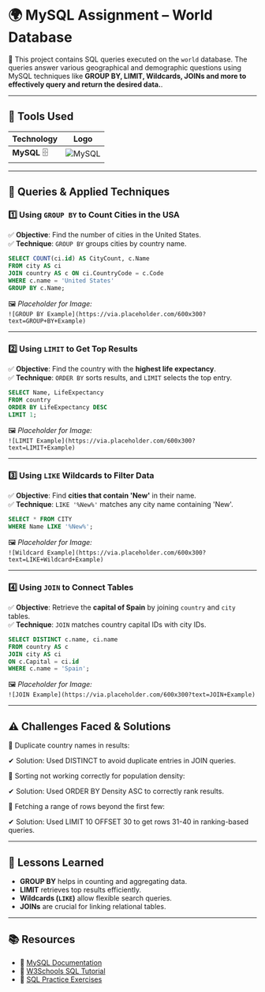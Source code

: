# 🌍 MySQL Assignment – World Database  

📌 This project contains SQL queries executed on the `world` database. The queries answer various geographical and demographic questions using MySQL techniques like **GROUP BY, LIMIT, Wildcards, JOINs and more to effectively query and return the desired data.**.  

---

## 🔧 **Tools Used**  

| **Technology** | **Logo** |  
|--------------|---------|  
| **MySQL** 🗄️ | ![MySQL](https://img.shields.io/badge/MySQL-4479A1?style=for-the-badge&logo=mysql&logoColor=white) |  

---


## 📂 **Queries & Applied Techniques**  

### 1️⃣ **Using `GROUP BY` to Count Cities in the USA**  
✅ **Objective**: Find the number of cities in the United States.  
✅ **Technique**: `GROUP BY` groups cities by country name.  

```sql
SELECT COUNT(ci.id) AS CityCount, c.Name  
FROM city AS ci  
JOIN country AS c ON ci.CountryCode = c.Code  
WHERE c.name = 'United States'  
GROUP BY c.Name;
```

🖼️ *Placeholder for Image:*  
`![GROUP BY Example](https://via.placeholder.com/600x300?text=GROUP+BY+Example)`

---

### 2️⃣ **Using `LIMIT` to Get Top Results**  
✅ **Objective**: Find the country with the **highest life expectancy**.  
✅ **Technique**: `ORDER BY` sorts results, and `LIMIT` selects the top entry.  

```sql
SELECT Name, LifeExpectancy  
FROM country  
ORDER BY LifeExpectancy DESC  
LIMIT 1;
```

🖼️ *Placeholder for Image:*  
`![LIMIT Example](https://via.placeholder.com/600x300?text=LIMIT+Example)`

---

### 3️⃣ **Using `LIKE` Wildcards to Filter Data**  
✅ **Objective**: Find **cities that contain 'New'** in their name.  
✅ **Technique**: `LIKE '%New%'` matches any city name containing 'New'.  

```sql
SELECT * FROM CITY  
WHERE Name LIKE '%New%';
```

🖼️ *Placeholder for Image:*  
`![Wildcard Example](https://via.placeholder.com/600x300?text=LIKE+Wildcard+Example)`

---

### 4️⃣ **Using `JOIN` to Connect Tables**  
✅ **Objective**: Retrieve the **capital of Spain** by joining `country` and `city` tables.  
✅ **Technique**: `JOIN` matches country capital IDs with city IDs.  

```sql
SELECT DISTINCT c.name, ci.name  
FROM country AS c  
JOIN city AS ci  
ON c.Capital = ci.id  
WHERE c.name = 'Spain';
```

🖼️ *Placeholder for Image:*  
`![JOIN Example](https://via.placeholder.com/600x300?text=JOIN+Example)`

---

## ⚠️ Challenges Faced & Solutions

🔸 Duplicate country names in results:

✔ Solution: Used DISTINCT to avoid duplicate entries in JOIN queries.

🔸 Sorting not working correctly for population density:

✔ Solution: Used ORDER BY Density ASC to correctly rank results.

🔸 Fetching a range of rows beyond the first few:

✔ Solution: Used LIMIT 10 OFFSET 30 to get rows 31-40 in ranking-based queries. 

---

## 🚀 **Lessons Learned**  

- **GROUP BY** helps in counting and aggregating data.  
- **LIMIT** retrieves top results efficiently.  
- **Wildcards (`LIKE`)** allow flexible search queries.  
- **JOINs** are crucial for linking relational tables.  

---

## 📚 **Resources**  

- 📖 [MySQL Documentation](https://dev.mysql.com/doc/)  
- 🏫 [W3Schools SQL Tutorial](https://www.w3schools.com/sql/)  
- 📝 [SQL Practice Exercises](https://www.sql-practice.com/)  

